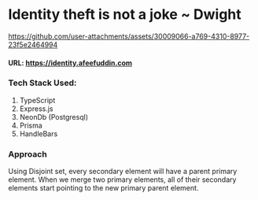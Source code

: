 # Identity theft is not a joke ~ Dwight


https://github.com/user-attachments/assets/30009066-a769-4310-8977-23f5e2464994

#### URL: https://identity.afeefuddin.com

### Tech Stack Used:
1. TypeScript
2. Express.js
3. NeonDb (Postgresql)
4. Prisma
5. HandleBars

### Approach
Using Disjoint set, every secondary element will have a parent primary element. 
When we merge two primary elements, all of their secondary elements start pointing to the new primary parent element.
